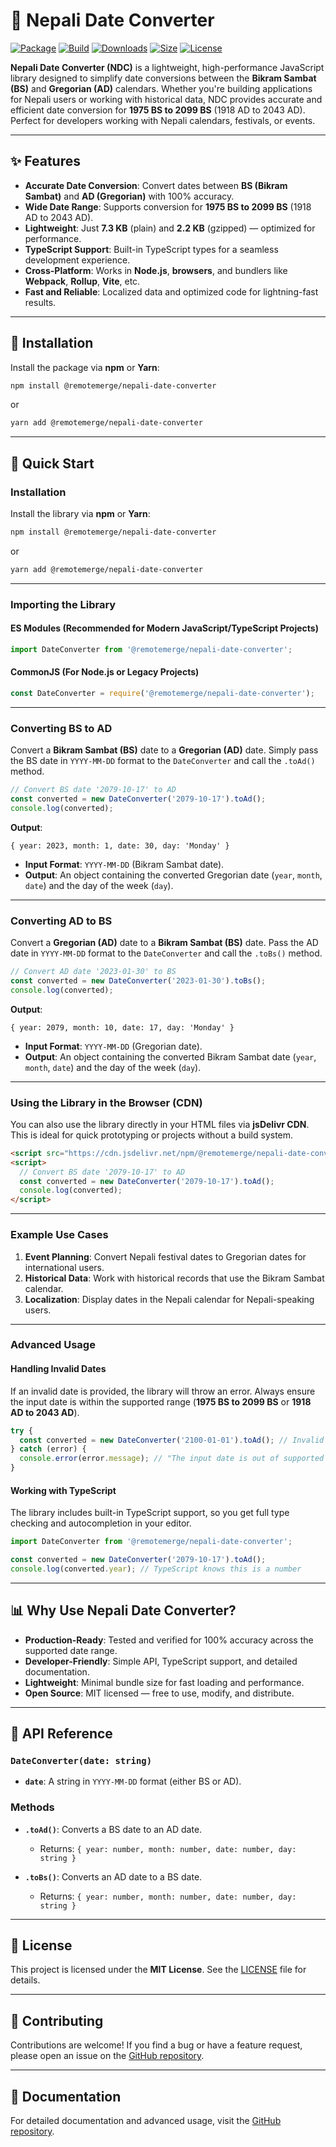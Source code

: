 # 🔁 Nepali Date Converter

[![Package](https://img.shields.io/npm/v/@remotemerge/nepali-date-converter?logo=npm)](https://www.npmjs.com/package/@remotemerge/nepali-date-converter)
[![Build](https://img.shields.io/github/workflow/status/remotemerge/nepali-date-converter/Publish?logo=github)](README.md)
[![Downloads](https://img.shields.io/npm/dt/@remotemerge/nepali-date-converter)](https://www.npmjs.com/package/@remotemerge/nepali-date-converter)
[![Size](https://img.shields.io/bundlephobia/minzip/@remotemerge/nepali-date-converter)](https://bundlephobia.com/result?p=@remotemerge/nepali-date-converter)
[![License](https://img.shields.io/npm/l/@remotemerge/nepali-date-converter)](LICENSE)

**Nepali Date Converter (NDC)** is a lightweight, high-performance JavaScript library designed to simplify date conversions between the **Bikram Sambat (BS)** and **Gregorian (AD)** calendars. Whether you're building applications for Nepali users or working with historical data, NDC provides accurate and efficient date conversion for **1975 BS to 2099 BS** (1918 AD to 2043 AD). Perfect for developers working with Nepali calendars, festivals, or events.

---

## ✨ Features

- **Accurate Date Conversion**: Convert dates between **BS (Bikram Sambat)** and **AD (Gregorian)** with 100% accuracy.
- **Wide Date Range**: Supports conversion for **1975 BS to 2099 BS** (1918 AD to 2043 AD).
- **Lightweight**: Just **7.3 KB** (plain) and **2.2 KB** (gzipped) — optimized for performance.
- **TypeScript Support**: Built-in TypeScript types for a seamless development experience.
- **Cross-Platform**: Works in **Node.js**, **browsers**, and bundlers like **Webpack**, **Rollup**, **Vite**, etc.
- **Fast and Reliable**: Localized data and optimized code for lightning-fast results.

---

## 🚀 Installation

Install the package via **npm** or **Yarn**:

```bash
npm install @remotemerge/nepali-date-converter
```

or

```bash
yarn add @remotemerge/nepali-date-converter
```

---

## 🚀 Quick Start

### Installation

Install the library via **npm** or **Yarn**:

```bash
npm install @remotemerge/nepali-date-converter
```

or

```bash
yarn add @remotemerge/nepali-date-converter
```

---

### Importing the Library

#### ES Modules (Recommended for Modern JavaScript/TypeScript Projects)
```javascript
import DateConverter from '@remotemerge/nepali-date-converter';
```

#### CommonJS (For Node.js or Legacy Projects)
```javascript
const DateConverter = require('@remotemerge/nepali-date-converter');
```

---

### Converting BS to AD

Convert a **Bikram Sambat (BS)** date to a **Gregorian (AD)** date. Simply pass the BS date in `YYYY-MM-DD` format to the `DateConverter` and call the `.toAd()` method.

```javascript
// Convert BS date '2079-10-17' to AD
const converted = new DateConverter('2079-10-17').toAd();
console.log(converted);
```

**Output**:
```text
{ year: 2023, month: 1, date: 30, day: 'Monday' }
```

- **Input Format**: `YYYY-MM-DD` (Bikram Sambat date).
- **Output**: An object containing the converted Gregorian date (`year`, `month`, `date`) and the day of the week (`day`).

---

### Converting AD to BS

Convert a **Gregorian (AD)** date to a **Bikram Sambat (BS)** date. Pass the AD date in `YYYY-MM-DD` format to the `DateConverter` and call the `.toBs()` method.

```javascript
// Convert AD date '2023-01-30' to BS
const converted = new DateConverter('2023-01-30').toBs();
console.log(converted);
```

**Output**:
```text
{ year: 2079, month: 10, date: 17, day: 'Monday' }
```

- **Input Format**: `YYYY-MM-DD` (Gregorian date).
- **Output**: An object containing the converted Bikram Sambat date (`year`, `month`, `date`) and the day of the week (`day`).

---

### Using the Library in the Browser (CDN)

You can also use the library directly in your HTML files via **jsDelivr CDN**. This is ideal for quick prototyping or projects without a build system.

```html
<script src="https://cdn.jsdelivr.net/npm/@remotemerge/nepali-date-converter@1/dist/ndc-iife.js"></script>
<script>
  // Convert BS date '2079-10-17' to AD
  const converted = new DateConverter('2079-10-17').toAd();
  console.log(converted);
</script>
```

---

### Example Use Cases

1. **Event Planning**: Convert Nepali festival dates to Gregorian dates for international users.
2. **Historical Data**: Work with historical records that use the Bikram Sambat calendar.
3. **Localization**: Display dates in the Nepali calendar for Nepali-speaking users.

---

### Advanced Usage

#### Handling Invalid Dates
If an invalid date is provided, the library will throw an error. Always ensure the input date is within the supported range (**1975 BS to 2099 BS** or **1918 AD to 2043 AD**).

```javascript
try {
  const converted = new DateConverter('2100-01-01').toAd(); // Invalid date
} catch (error) {
  console.error(error.message); // "The input date is out of supported range."
}
```

#### Working with TypeScript
The library includes built-in TypeScript support, so you get full type checking and autocompletion in your editor.

```typescript
import DateConverter from '@remotemerge/nepali-date-converter';

const converted = new DateConverter('2079-10-17').toAd();
console.log(converted.year); // TypeScript knows this is a number
```

---

## 📊 Why Use Nepali Date Converter?

- **Production-Ready**: Tested and verified for 100% accuracy across the supported date range.
- **Developer-Friendly**: Simple API, TypeScript support, and detailed documentation.
- **Lightweight**: Minimal bundle size for fast loading and performance.
- **Open Source**: MIT licensed — free to use, modify, and distribute.

---

## 🔧 API Reference

### `DateConverter(date: string)`

- **`date`**: A string in `YYYY-MM-DD` format (either BS or AD).

### Methods

- **`.toAd()`**: Converts a BS date to an AD date.
  - Returns: `{ year: number, month: number, date: number, day: string }`

- **`.toBs()`**: Converts an AD date to a BS date.
  - Returns: `{ year: number, month: number, date: number, day: string }`

---

## 📜 License

This project is licensed under the **MIT License**. See the [LICENSE](LICENSE) file for details.

---

## 🙌 Contributing

Contributions are welcome! If you find a bug or have a feature request, please open an issue on the [GitHub repository](https://github.com/remotemerge/nepali-date-converter).

---

## 📄 Documentation

For detailed documentation and advanced usage, visit the [GitHub repository](https://github.com/remotemerge/nepali-date-converter).
